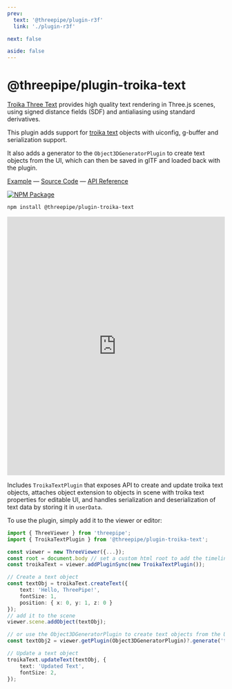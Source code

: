 ```yaml
---
prev:
  text: '@threepipe/plugin-r3f'
  link: './plugin-r3f'

next: false

aside: false
---
```


# @threepipe/plugin-troika-text

[Troika Three Text](https://github.com/protectwise/troika/tree/main/packages/troika-three-text) provides high quality text rendering in Three.js scenes, using signed distance fields (SDF) and antialiasing using standard derivatives.

This plugin adds support for [troika text](https://protectwise.github.io/troika/troika-three-text/) objects with uiconfig, g-buffer and serialization support.

It also adds a generator to the `Object3DGeneratorPlugin` to create text objects from the UI, which can then be saved in glTF and loaded back with the plugin.

[Example](https://threepipe.org/examples/#troika-text-plugin/) &mdash;
[Source Code](https://github.com/repalash/threepipe/blob/master/plugins/troika-text/src/TimelineUiPlugin.ts) &mdash;
[API Reference](https://threepipe.org/plugins/troika-text/docs/classes/TimelineUiPlugin.html)

[![NPM Package](https://img.shields.io/npm/v/@threepipe/plugin-troika-text.svg)](https://www.npmjs.com/package/@threepipe/plugin-troika-text)

```bash
npm install @threepipe/plugin-troika-text
```

<iframe src="https://threepipe.org/examples/troika-text-plugin/" style="width:100%;min-height:600px;border:none;" loading="lazy" title="Threepipe Troika Text Plugin Example"></iframe>

Includes `TroikaTextPlugin` that exposes API to create and update troika text objects, attaches object extension to objects in scene with troika text properties for editable UI, and handles serialization and deserialization of text data by storing it in `userData`.

To use the plugin, simply add it to the viewer or editor:

```typescript
import { ThreeViewer } from 'threepipe';
import { TroikaTextPlugin } from '@threepipe/plugin-troika-text';

const viewer = new ThreeViewer({...});
const root = document.body // set a custom html root to add the timeline panel, document.body is the default if not passed
const troikaText = viewer.addPluginSync(new TroikaTextPlugin());

// Create a text object
const textObj = troikaText.createText({
    text: 'Hello, ThreePipe!',
    fontSize: 1,
    position: { x: 0, y: 1, z: 0 }
});
// add it to the scene
viewer.scene.addObject(textObj);

// or use the Object3DGeneratorPlugin to create text objects from the UI or API
const textObj2 = viewer.getPlugin(Object3DGeneratorPlugin)?.generate('troika-text-plane', {text: 'Hello'})

// Update a text object
troikaText.updateText(textObj, {
    text: 'Updated Text',
    fontSize: 2,
});

```
